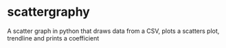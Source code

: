 # scattergraphy
A scatter graph in python that draws data from a CSV, plots a scatters plot, trendline and prints a coefficient
